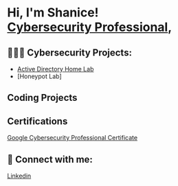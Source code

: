 <h1>Hi, I'm Shanice! <br/><a href="https://linkedin.com/in/shanice-o-615462121">Cybersecurity Professional</a>, 

<h2>👩🏾‍💻  Cybersecurity Projects:</h2>

  - [Active Directory Home Lab](https://github.com/sorgille/Active-Directory-Lab)
  - [Honeypot Lab]

<h2>Coding Projects<h2>
<h2>Certifications</h2>

  [Google Cybersecurity Professional Certificate](https://www.credly.com/badges/ebcd183f-1695-48a0-a88b-0508e81ebee6)



<h2> 🤳 Connect with me:</h2>


[Linkedin](https://linkedin.com/in/shanice-o-615462121)

